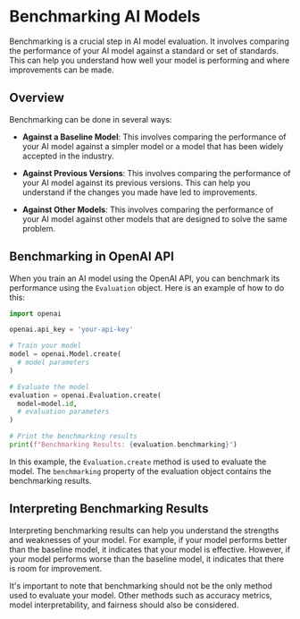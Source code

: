 # Benchmarking AI Models

Benchmarking is a crucial step in AI model evaluation. It involves comparing the performance of your AI model against a standard or set of standards. This can help you understand how well your model is performing and where improvements can be made.

## Overview

Benchmarking can be done in several ways:

- **Against a Baseline Model**: This involves comparing the performance of your AI model against a simpler model or a model that has been widely accepted in the industry.

- **Against Previous Versions**: This involves comparing the performance of your AI model against its previous versions. This can help you understand if the changes you made have led to improvements.

- **Against Other Models**: This involves comparing the performance of your AI model against other models that are designed to solve the same problem.

## Benchmarking in OpenAI API

When you train an AI model using the OpenAI API, you can benchmark its performance using the `Evaluation` object. Here is an example of how to do this:

```python
import openai

openai.api_key = 'your-api-key'

# Train your model
model = openai.Model.create(
  # model parameters
)

# Evaluate the model
evaluation = openai.Evaluation.create(
  model=model.id,
  # evaluation parameters
)

# Print the benchmarking results
print(f"Benchmarking Results: {evaluation.benchmarking}")
```

In this example, the `Evaluation.create` method is used to evaluate the model. The `benchmarking` property of the evaluation object contains the benchmarking results.

## Interpreting Benchmarking Results

Interpreting benchmarking results can help you understand the strengths and weaknesses of your model. For example, if your model performs better than the baseline model, it indicates that your model is effective. However, if your model performs worse than the baseline model, it indicates that there is room for improvement.

It's important to note that benchmarking should not be the only method used to evaluate your model. Other methods such as accuracy metrics, model interpretability, and fairness should also be considered.

